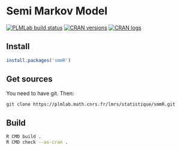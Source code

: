 # Semi Markov Model

[![PLMLab build status](https://plmlab.math.cnrs.fr/lmrs/statistique/smmR/badges/master/pipeline.svg)](https://plmlab.math.cnrs.fr/lmrs/statistique/smmR/pipelines) [![CRAN versions](https://www.r-pkg.org/badges/version/smmR)](https://CRAN.R-project.org/package=smmR) [![CRAN logs](https://cranlogs.r-pkg.org/badges/smmR)](https://CRAN.R-project.org/package=smmR)

## Install

```R
install.packages('smmR')
```

## Get sources

You need to have git. Then:
```
git clone https://plmlab.math.cnrs.fr/lmrs/statistique/smmR.git
```

## Build

```bash
R CMD build .
R CMD check --as-cran .
```
